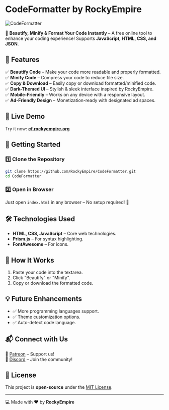# CodeFormatter by RockyEmpire

![CodeFormatter](https://cf.rockyempire.org)

🚀 **Beautify, Minify & Format Your Code Instantly** – A free online tool to enhance your coding experience! Supports **JavaScript, HTML, CSS, and JSON**.

## 🌟 Features

✅ **Beautify Code** – Make your code more readable and properly formatted.  
✅ **Minify Code** – Compress your code to reduce file size.  
✅ **Copy & Download** – Easily copy or download formatted/minified code.  
✅ **Dark-Themed UI** – Stylish & sleek interface inspired by RockyEmpire.  
✅ **Mobile-Friendly** – Works on any device with a responsive layout.  
✅ **Ad-Friendly Design** – Monetization-ready with designated ad spaces.  

## 🔗 Live Demo
Try it now: **[cf.rockyempire.org](https://cf.rockyempire.org)**

## 🚀 Getting Started

### 1️⃣ Clone the Repository
```bash
git clone https://github.com/RockyEmpire/CodeFormatter.git
cd CodeFormatter
```

### 2️⃣ Open in Browser
Just open `index.html` in any browser – No setup required! 🎉

## 🛠️ Technologies Used
- **HTML, CSS, JavaScript** – Core web technologies.
- **Prism.js** – For syntax highlighting.
- **FontAwesome** – For icons.

## 📌 How It Works
1. Paste your code into the textarea.
2. Click "Beautify" or "Minify".
3. Copy or download the formatted code.

## 💡 Future Enhancements
- ✅ More programming languages support.
- ✅ Theme customization options.
- ✅ Auto-detect code language.

## 📬 Connect with Us
💜 [Patreon](https://patreon.rockyempire.org) – Support us!  
💬 [Discord](https://discord.rockyempire.org) – Join the community!

## 📜 License
This project is **open-source** under the [MIT License](LICENSE).

---
💻 Made with ❤️ by **RockyEmpire**
